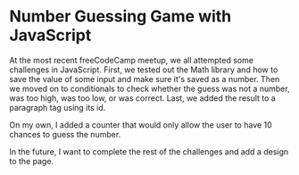 # Number Guessing Game with JavaScript

At the most recent freeCodeCamp meetup, we all attempted some challenges in JavaScript. First, we tested out the Math library and how to save the value of some input and make sure it's saved as a number. Then we moved on to conditionals to check whether the guess was not a number, was too high, was too low, or was correct. Last, we added the result to a paragraph tag using its id.

On my own, I added a counter that would only allow the user to have 10 chances to guess the number.

In the future, I want to complete the rest of the challenges and add a design to the page.